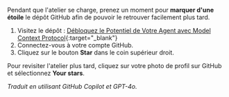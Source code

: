Pendant que l'atelier se charge, prenez un moment pour **marquer d'une étoile** le dépôt GitHub afin de pouvoir le retrouver facilement plus tard.

1. Visitez le dépôt : [Débloquez le Potentiel de Votre Agent avec Model Context Protocol](https://github.com/microsoft/aitour26-WRK540-unlock-your-agents-potential-with-model-context-protocol){:target="_blank"}
2. Connectez-vous à votre compte GitHub.
3. Cliquez sur le bouton **Star** dans le coin supérieur droit.

Pour revisiter l'atelier plus tard, cliquez sur votre photo de profil sur GitHub et sélectionnez **Your stars**.

*Traduit en utilisant GitHub Copilot et GPT-4o.*
